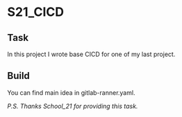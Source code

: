 # S21_CICD 

## Task
In this project I wrote base CICD for one of my last project.    

## Build
You can find main idea in gitlab-ranner.yaml.   

_P.S. Thanks School_21 for providing this task._
